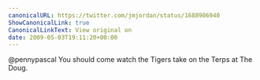 ```yaml
---
canonicalURL: https://twitter.com/jmjordan/status/1688906940
ShowCanonicalLink: true
CanonicalLinkText: View original on
date: 2009-05-03T19:11:20+00:00
---
```

@pennypascal You should come watch the Tigers take on the Terps at The Doug.
